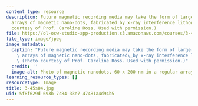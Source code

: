```yaml
---
content_type: resource
description: Future magnetic recording media may take the form of large-area uniform
  arrays of magnetic nano-dots, fabricated by x-ray interference lithography. (Photo
  courtesy of Prof. Caroline Ross. Used with permission.)
file: https://ol-ocw-studio-app-production.s3.amazonaws.com/courses/3-45-magnetic-materials-spring-2004/5f8f629d693b7c8433e747481a4d94b5_3-45s04.jpg
file_type: image/jpeg
image_metadata:
  caption: "Future magnetic recording media may take the form of large-area uniform\
    \ arrays of magnetic nano-dots, fabricated\_by x-ray interference lithography.\
    \ (Photo courtesy of Prof. Caroline Ross. Used with permission.)"
  credit: ''
  image-alt: Photo of magnetic nanodots, 60 x 200 nm in a regular array.
learning_resource_types: []
resourcetype: Image
title: 3-45s04.jpg
uid: 5f8f629d-693b-7c84-33e7-47481a4d94b5
---
```


